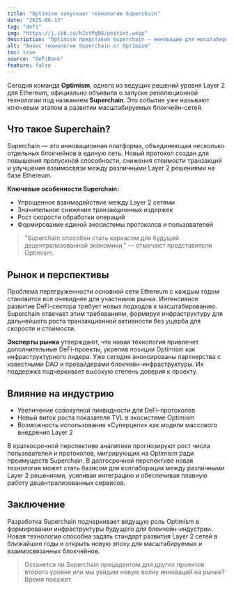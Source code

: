 ```yaml
---
title: "Optimism запускает технологию Superchain"
date: "2025-06-13"
tag: "defi"
img: "https://i.ibb.co/hJztPgN8/postint.webp"
description: "Optimism представил Superchain — инновацию для масштабирования Layer 2"
alt: "Анонс технологии Superchain от Optimism"
toc: true
source: "DeFiBank"
feature: false
---
```


Сегодня команда **Optimism**, одного из ведущих решений уровня Layer 2 для Ethereum, официально объявила о запуске революционной технологии под названием **Superchain**. Это событие уже называют ключевым этапом в развитии масштабируемых блокчейн-сетей.

## Что такое Superchain?

Superchain — это инновационная платформа, объединяющая несколько отдельных блокчейнов в единую сеть. Новый протокол создан для повышения пропускной способности, снижения стоимости транзакций и улучшения взаимосвязи между различными Layer 2 решениями на базе Ethereum.

**Ключевые особенности Superchain:**
- Упрощенное взаимодействие между Layer 2 сетями
- Значительное снижение транзакционных издержек
- Рост скорости обработки операций
- Формирование единой экосистемы протоколов и пользователей

> "Superchain способен стать каркасом для будущей децентрализованной экономики," — отмечают представители Optimism.

## Рынок и перспективы

Проблема перегруженности основной сети Ethereum с каждым годом становится все очевиднее для участников рынка. Интенсивное развитие DeFi-сектора требует новых подходов к масштабированию. Superchain отвечает этим требованиям, формируя инфраструктуру для дальнейшего роста транзакционной активности без ущерба для скорости и стоимости.

**Эксперты рынка** утверждают, что новая технология привлечет дополнительные DeFi-проекты, укрепив позиции Optimism как инфраструктурного лидера. Уже сегодня анонсированы партнерства с известными DAO и провайдерами блокчейн-инфраструктуры. Их поддержка подчеркивает высокую степень доверия к проекту.

## Влияние на индустрию

- Увеличение совокупной ликвидности для DeFi-протоколов
- Новый виток роста показателя TVL в экосистеме Optimism
- Возможность использования «Суперцепи» как модели массового внедрения Layer 2

В краткосрочной перспективе аналитики прогнозируют рост числа пользователей и протоколов, мигрирующих на Optimism ради преимуществ Superchain. В долгосрочной перспективе новая технология может стать базисом для коллаборации между различными Layer 2 решениями, усиливая интеграцию и обеспечивая плавную работу децентрализованных сервисов.

## Заключение

Разработка Superchain подчеркивает ведущую роль Optimism в формировании инфраструктуры будущего для блокчейн-индустрии. Новая технология способна задать стандарт развития Layer 2 сетей в ближайшие годы и открыть новую эпоху для масштабируемых и взаимосвязанных блокчейнов.

> Останется ли Superchain прецедентом для других проектов второго уровня или мы увидим новую волну инноваций на рынке? Время покажет.